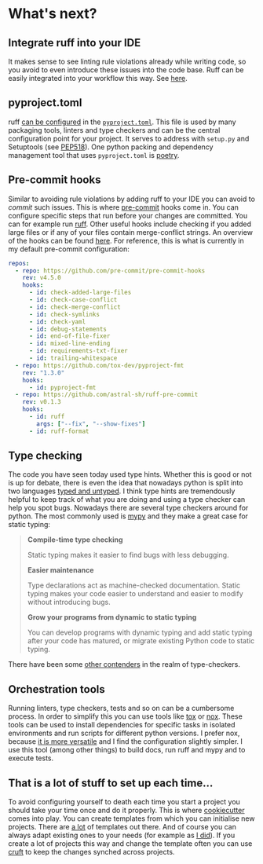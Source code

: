 # What's next?

## Integrate ruff into your IDE

It makes sense to see linting rule violations already while writing code, so you avoid to even introduce these issues into the code base.
Ruff can be easily integrated into your workflow this way. See [here](https://docs.astral.sh/ruff/integrations/).

## pyproject.toml

ruff [can be configured](https://docs.astral.sh/ruff/configuration/) in the [`pyproject.toml`](https://packaging.python.org/en/latest/guides/writing-pyproject-toml/).
This file is used by many packaging tools, linters and type checkers and can be the central configuration point for your project.
It serves to address with `setup.py` and Setuptools (see [PEP518](https://peps.python.org/pep-0518/)).
One python packing and dependency management tool that uses `pyproject.toml` is [poetry](https://python-poetry.org/docs/).

## Pre-commit hooks

Similar to avoiding rule violations by adding ruff to your IDE you can avoid to *commit* such issues.
This is where [pre-commit](https://pre-commit.com/) hooks come in. You can configure specific steps that run before your changes are committed.
You can for example run [ruff](https://docs.astral.sh/ruff/integrations/#pre-commit).
Other useful hooks include checking if you added large files or if any of your files contain merge-conflict strings.
An overview of the hooks can be found [here](https://pre-commit.com/hooks.html).
For reference, this is what is currently in my default pre-commit configuration:
```yaml
repos:
  - repo: https://github.com/pre-commit/pre-commit-hooks
    rev: v4.5.0
    hooks:
      - id: check-added-large-files
      - id: check-case-conflict
      - id: check-merge-conflict
      - id: check-symlinks
      - id: check-yaml
      - id: debug-statements
      - id: end-of-file-fixer
      - id: mixed-line-ending
      - id: requirements-txt-fixer
      - id: trailing-whitespace
  - repo: https://github.com/tox-dev/pyproject-fmt
    rev: "1.3.0"
    hooks:
      - id: pyproject-fmt
  - repo: https://github.com/astral-sh/ruff-pre-commit
    rev: v0.1.3
    hooks:
      - id: ruff
        args: ["--fix", "--show-fixes"]
      - id: ruff-format
```

## Type checking

The code you have seen today used type hints. Whether this is good or not is up for debate, there is even the idea that nowadays python is split into two languages [typed and untyped](https://threeofwands.com/python-is-two-languages-now-and-thats-actually-great/).
I think type hints are tremendously helpful to keep track of what you are doing and using a type checker can help you spot bugs.
Nowadays there are several type checkers around for python.
The most commonly used is [mypy](https://www.mypy-lang.org/) and they make a great case for static typing:

> **Compile-time type checking**
> 
>   Static typing makes it easier to find bugs with less debugging.
> 
> **Easier maintenance**
> 
>   Type declarations act as machine-checked documentation. Static typing makes your code easier to understand and easier to modify without introducing bugs.
> 
> **Grow your programs from dynamic to static typing**
> 
>   You can develop programs with dynamic typing and add static typing after your code has matured, or migrate existing Python code to static typing. 

There have been some [other contenders](https://www.infoworld.com/article/3575079/4-python-type-checkers-to-keep-your-code-clean.html) in the realm of type-checkers.

## Orchestration tools

Running linters, type checkers, tests and so on can be a cumbersome process. In order to simplify this you can use tools like [tox](https://tox.wiki/en/4.12.1/user_guide.html) or [nox](https://nox.thea.codes/en/stable/).
These tools can be used to install dependencies for specific tasks in isolated environments and run scripts for different python versions.
I prefer nox, because [it is more versatile](https://tox.wiki/en/4.12.1/index.html#useful-links) and I find the configuration slightly simpler.
I use this tool (among other things) to build docs, run ruff and mypy and to execute tests.

## That is a lot of stuff to set up each time...

To avoid configuring yourself to death each time you start a project you should take your time once and do it properly.
This is where [cookiecutter](https://cookiecutter.readthedocs.io/en/stable/README.html) comes into play.
You can create templates from which you can initialise new projects. There are [a lot](https://github.com/audreyfeldroy/cookiecutter-pypackage) of templates out there.
And of course you can always adapt existing ones to your needs (for example as [I did](https://github.com/audreyfeldroy/cookiecutter-pypackage)).
If you create a lot of projects this way and change the template often you can use [cruft](https://cruft.github.io/cruft/) to keep the changes synched across projects.
